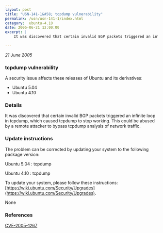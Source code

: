 ```yaml
---
layout: post
title: "USN-141-1&#58; tcpdump vulnerability"
permalink: /usn/usn-141-1/index.html
category:  ubuntu-4.10
date: 2005-06-21 12:00:00
excerpt: |
    It was discovered that certain invalid BGP packets triggered an infinite loop in tcpdump, which caused tcpdump to stop working. This could be abused by a remote attacker to bypass tcpdump analysis of network traffic.
    
--- 
```

 
 

*21 June 2005*

### tcpdump vulnerability

A security issue affects these releases of Ubuntu and its derivatives:

* Ubuntu 5.04
* Ubuntu 4.10

### Details

It was discovered that certain invalid BGP packets triggered an infinite loop in tcpdump, which caused tcpdump to stop working. This could be abused by a remote attacker to bypass tcpdump analysis of network traffic.

### Update instructions

The problem can be corrected by updating your system to the following package version:

Ubuntu 5.04
 : tcpdump 

Ubuntu 4.10
 : tcpdump 

To update your system, please follow these instructions: [https://wiki.ubuntu.com/Security/Upgrades](https://wiki.ubuntu.com/Security/Upgrades).

None

### References

 
 [CVE-2005-1267](http://people.ubuntu.com/~ubuntu-security/cve/CVE-2005-1267)
 

